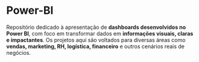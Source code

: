 # Power-BI
Repositório dedicado à apresentação de **dashboards desenvolvidos no Power BI**, com foco em transformar dados em **informações visuais, claras e impactantes**. Os projetos aqui são voltados para diversas áreas como **vendas, marketing, RH, logística, financeiro** e outros cenários reais de negócios.
